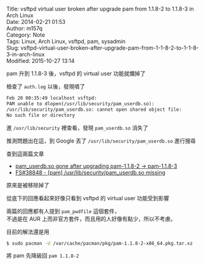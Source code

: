 Title: vsftpd virtual user broken after upgrade pam from 1.1.8-2 to 1.1.8-3 in Arch Linux  
Date: 2014-02-21 01:53  
Author: m157q  
Category: Note  
Tags: Linux, Arch Linux, vsftpd, pam, sysadmin  
Slug: vsftpd-virtual-user-broken-after-upgrade-pam-from-1-1-8-2-to-1-1-8-3-in-arch-linux  
Modified: 2015-10-27 13:14  
  
  
pam 升到 1.1.8-3 後，vsftpd 的 virtual user 功能就爛掉了  
  
檢查了 `auth.log` 以後，發現噴了  
  
```txt  
Feb 20 00:35:49 localhost vsftpd:  
PAM unable to dlopen(/usr/lib/security/pam_userdb.so):  
/usr/lib/security/pam_userdb.so: cannot open shared object file:  
No such file or directory  
```  
  
進 `/usr/lib/security` 裡查看，發現 `pam_userdb.so` 消失了  
  
推測問題出在這，到 Google 丟了 `/usr/lib/security/pam_userdb.so` 進行搜尋  
  
查到這兩篇文章  
  
+ [pam_userdb.so gone after upgrading pam-1.1.8-2 -> pam-1.1.8-3](https://bbs.archlinux.org/viewtopic.php?pid=1382541)  
+ [FS#38848 - [pam] /usr/lib/security/pam_userdb.so missing](https://bugs.archlinux.org/task/38848)  
  
原來是被移除掉了  
  
從底下的回應看起來好像只看到 vsftpd 的 virtual user 功能受到影響  
  
兩篇的回應都有人提到 `pam_pwdfile` 這個套件，  
不過是在 AUR 上而非官方套件，而且用的人好像有點少，所以不考慮。  
  
目前的解法還是用  
  
```sh  
$ sudo pacman -U /var/cache/pacman/pkg/pam-1.1.8-2-x86_64.pkg.tar.xz  
```  
  
將 pam 先降級回 `pam 1.1.8-2`  
